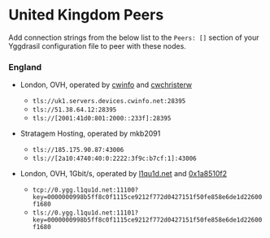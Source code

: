 # United Kingdom Peers

Add connection strings from the below list to the `Peers: []` section of your
Yggdrasil configuration file to peer with these nodes.

### England

* London, OVH, operated by [cwinfo](https://cwinfo.net) and [cwchristerw](https://christerwaren.fi)
  * `tls://uk1.servers.devices.cwinfo.net:28395`
  * `tls://51.38.64.12:28395`
  * `tls://[2001:41d0:801:2000::233f]:28395`

* Stratagem Hosting, operated by mkb2091
  * `tls://185.175.90.87:43006`
  * `tls://[2a10:4740:40:0:2222:3f9c:b7cf:1]:43006`

* London, OVH, 1Gbit/s, operated by [l1qu1d.net](https://l1qu1d.net) and [0x1a8510f2](https://0x1a8510f2.space)
  * `tcp://0.ygg.l1qu1d.net:11100?key=0000000998b5ff8c0f1115ce9212f772d0427151f50fe858e6de1d22600f1680`
  * `tls://0.ygg.l1qu1d.net:11101?key=0000000998b5ff8c0f1115ce9212f772d0427151f50fe858e6de1d22600f1680`
